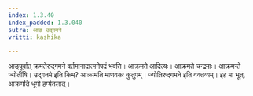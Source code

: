 ```yaml
---
index: 1.3.40
index_padded: 1.3.040
sutra: आङ उद्गमने
vritti: kashika

---
```

आङ्पूर्वात् क्रमतेरुद्गमने वर्तमानादात्मनेपदं भवति। आक्रमते आदित्यः। आक्रमते चन्द्रमाः। आक्रमन्ते ज्योतींषि। उद्गनमे इति किम्? आक्रामति माणवकः कुतुपम्। ज्योतिरुद्गमने इति वक्तव्यम्। इह मा भूत्, आक्रमति धूमो हर्म्यतलात्।